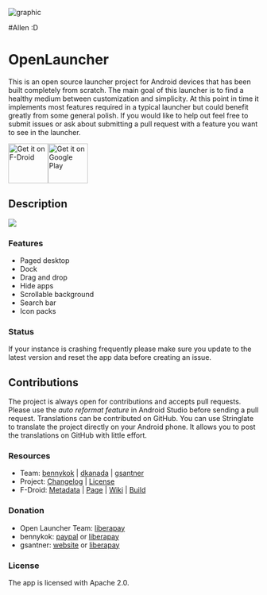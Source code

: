 ![graphic](https://raw.githubusercontent.com/OpenLauncherTeam/openlauncher/master/metadata/en-US/featureGraphic.png)

#Allen :D
# OpenLauncher

This is an open source launcher project for Android devices that has been built completely from scratch. The main goal of this launcher is to find a healthy medium between customization and simplicity. At this point in time it implements most features required in a typical launcher but could benefit greatly from some general polish. If you would like to help out feel free to submit issues or ask about submitting a pull request with a feature you want to see in the launcher.

<div style="display:flex;">
<a href="https://f-droid.org/repository/browse/?fdid=com.benny.openlauncher">
    <img height="80" alt="Get it on F-Droid" src="https://f-droid.org/badge/get-it-on.png">
</a>
<a href="https://play.google.com/store/apps/details?id=com.benny.openlauncher">
    <img height="80" alt="Get it on Google Play" src="https://play.google.com/intl/en_us/badges/images/generic/en_badge_web_generic.png" />
</a>
</div>

## Description

<div style="display:flex;">
    <img src="https://raw.githubusercontent.com/OpenLauncherTeam/openlauncher/master/metadata/en-US/screenshots.png">
</div>

### Features

  * Paged desktop
  * Dock
  * Drag and drop
  * Hide apps
  * Scrollable background
  * Search bar
  * Icon packs

### Status

If your instance is crashing frequently please make sure you update to the latest version and reset the app data before creating an issue.

## Contributions

The project is always open for contributions and accepts pull requests. Please use the _auto reformat feature_ in Android Studio before sending a pull request. Translations can be contributed on GitHub. You can use Stringlate to translate the project directly on your Android phone. It allows you to post the translations on GitHub with little effort.

### Resources

  * Team: [bennykok](https://github.com/BennyKok) | [dkanada](https://github.com/dkanada) | [gsantner](https://gsantner.net/supportme?source=readme&project=openlauncher)
  * Project: [Changelog](/CHANGELOG.md) | [License](/LICENSE)
  * F-Droid: [Metadata](https://gitlab.com/fdroid/fdroiddata/blob/master/metadata/com.benny.openlauncher.txt) | [Page](https://f-droid.org/packages/com.benny.openlauncher/) | [Wiki](https://f-droid.org/wiki/page/com.benny.openlauncher) | [Build](https://f-droid.org/wiki/page/com.benny.openlauncher/lastbuild)
 
### Donation

  * Open Launcher Team: [liberapay](https://liberapay.com/OpenLauncherTeam/donate)
  * bennykok: [paypal](https://www.paypal.me/BennyKok) or [liberapay](https://liberapay.com/BennyKok/donate)
  * gsantner: [website](https://gsantner.net/supportme?source=readme&project=openlauncher) or [liberapay](https://liberapay.com/gsantner/donate)

### License

The app is licensed with Apache 2.0.
